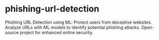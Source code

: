 # phishing-url-detection
Phishing URL Detection using ML: Protect users from deceptive websites. Analyze URLs with ML models to identify potential phishing attacks. Open-source project for enhanced online security.
